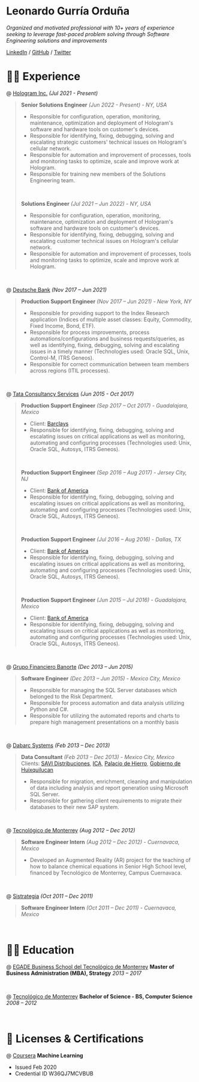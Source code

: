 # Leonardo Gurría Orduña

_Organized and motivated professional with 10+ years of experience seeking to leverage fast-paced problem solving through Software Engineering solutions and improvements_ <br>

[LinkedIn](https://www.linkedin.com/in/leonardogurria/) / [GitHub](https://github.com/leoga8) / [Twitter](https://twitter.com/LeonardoGurria)


# 🧑‍💻 Experience

@ [Hologram Inc.](https://www.hologram.io/) _(Jul 2021 - Present)_ <br>
> **Senior Solutions Engineer** _(Jun 2022 - Present) - NY, USA_ <br>
> - Responsible for configuration, operation, monitoring, maintenance, optimization and deployment of Hologram's software and hardware tools on customer's devices.
> - Responsible for identifying, fixing, debugging, solving and escalating strategic customers' technical issues on Hologram's cellular network.
> - Responsible for automation and improvement of processes, tools and monitoring tasks to optimize, scale and improve work at Hologram.
> - Responsible for training new members of the Solutions Engineering team.
> <br>
>
> **Solutions Engineer** _(Jul 2021 – Jun 2022) - NY, USA_ <br>
> - Responsible for configuration, operation, monitoring, maintenance, optimization and deployment of Hologram's software and hardware tools on customer's devices.
> - Responsible for identifying, fixing, debugging, solving and escalating customer technical issues on Hologram's cellular network.
> - Responsible for automation and improvement of processes, tools and monitoring tasks to optimize, scale and improve work at Hologram.

<br>

@ [Deutsche Bank](https://www.db.com/) _(Nov 2017 – Jun 2021)_ <br>
> **Production Support Engineer** _(Nov 2017 – Jun 2021) - New York, NY_ <br>
> - Responsible for providing support to the Index Research application (Indices of multiple asset classes: Equity, Commodity, Fixed Income, Bond, ETF).
> - Responsible for process improvements, process automations/configurations and business requests/queries, as well as identifying, fixing, debugging, solving and escalating issues in a timely manner (Technologies used: Oracle SQL, Unix, Control-M, ITRS Geneos).
> - Responsible for correct communication between team members across regions (ITIL processes).

<br>

@ [Tata Consultancy Services](https://www.tcs.com/) _(Jun 2015 - Oct 2017)_ <br>
> **Production Support Engineer** _(Sep 2017 – Oct 2017) - Guadalajara, Mexico_ <br>
> - Client: [Barclays](https://home.barclays/)
> - Responsible for identifying, fixing, debugging, solving and escalating issues on critical applications as well as monitoring, automating and configuring processes (Technologies used: Unix, Oracle SQL, Autosys, ITRS Geneos).
> <br>
> 
> **Production Support Engineer** _(Sep 2016 – Aug 2017) - Jersey City, NJ_ <br>
> - Client: [Bank of America](https://www.bankofamerica.com/)
> - Responsible for identifying, fixing, debugging, solving and escalating issues on critical applications as well as monitoring, automating and configuring processes (Technologies used: Unix, Oracle SQL, Autosys, ITRS Geneos).
> <br>
> 
> **Production Support Engineer** _(Jul 2016 – Aug 2016) - Dallas, TX_ <br>
> - Client: [Bank of America](https://www.bankofamerica.com/)
> - Responsible for identifying, fixing, debugging, solving and escalating issues on critical applications as well as monitoring, automating and configuring processes (Technologies used: Unix, Oracle SQL, Autosys, ITRS Geneos).
> <br>
> 
> **Production Support Engineer** _(Jun 2015 – Jul 2016) - Guadalajara, Mexico_ <br>
> - Client: [Bank of America](https://www.bankofamerica.com/)
> - Responsible for identifying, fixing, debugging, solving and escalating issues on critical applications as well as monitoring, automating and configuring processes (Technologies used: Unix, Oracle SQL, Autosys, ITRS Geneos).

<br>

@ [Grupo Financiero Banorte](https://www.banorte.com/) _(Dec 2013 – Jun 2015)_ <br>
> **Software Engineer** _(Dec 2013 – Jun 2015) - Mexico City, Mexico_ <br>
> - Responsible for managing the SQL Server databases which belonged to the Risk Department.
> - Responsible for process automation and data analysis utilizing Python and C#.
> - Responsible for utilizing the automated reports and charts to prepare high management presentations on a monthly basis

<br>

@ [Dabarc Systems](https://www.syniti.com/) _(Feb 2013 – Dec 2013)_ <br>
> **Data Consultant** _(Feb 2013 – Dec 2013) - Mexico City, Mexico_ <br>
> Clients: [SAVI Distribuciones](https://www.linkedin.com/company/savi-distribuciones/), [ICA](https://ica.com.mx/), [Palacio de Hierro](https://www.elpalaciodehierro.com/), [Gobierno de Huixquilucan](http://www.huixquilucan.gob.mx/)
> - Responsible for migration, enrichment, cleaning and manipulation of data including analysis and report generation using Microsoft SQL Server.
> - Responsible for gathering client requirements to migrate their databases to their new SAP system.

<br>

@ [Tecnológico de Monterrey](https://tec.mx/es) _(Aug 2012 – Dec 2012)_ <br>
> **Software Engineer Intern** _(Aug 2012 – Dec 2012) - Cuernavaca, Mexico_ <br>
> - Developed an Augmented Reality (AR) project for the teaching of how to balance chemical equations in Senior High School level, financed by Tecnológico de Monterrey, Campus Cuernavaca.

<br>

@ [Sistrategia](https://sistrategia.com/) _(Oct 2011 – Dec 2011)_ <br>
> **Software Engineer Intern** _(Oct 2011 – Dec 2011) - Cuernavaca, Mexico_ <br>

<br>


# 🧑‍🎓 Education

@ [EGADE Business School del Tecnológico de Monterrey](https://tec.mx/es/puebla)
**Master of Business Administration (MBA), Strategy**
_2013 – 2017_

<br>

@ [Tecnológico de Monterrey](https://tec.mx/es/cuernavaca)
**Bachelor of Science - BS, Computer Science**
_2008 – 2012_

<br>


# 🚧 Licenses & Certifications

@ [Coursera](https://www.coursera.org/)
**Machine Learning**
- Issued Feb 2020
- Credential ID W36QJ7MCVBUB